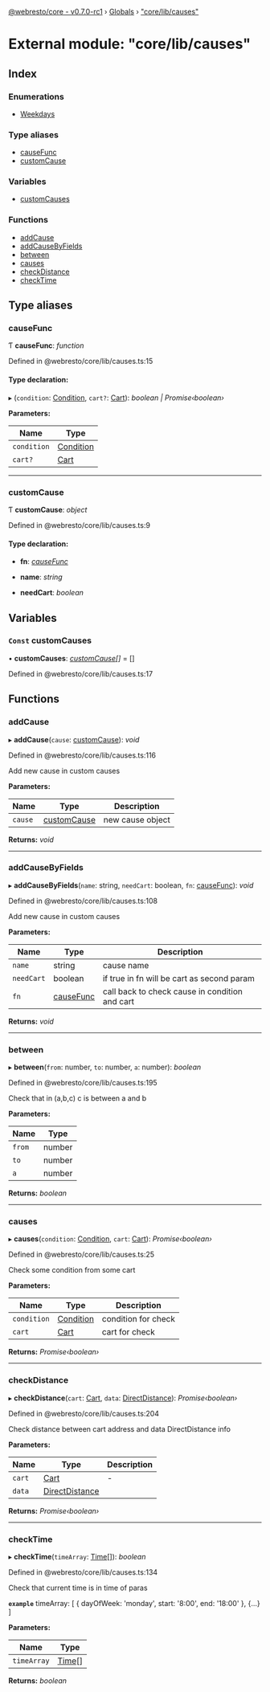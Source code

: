 [@webresto/core - v0.7.0-rc1](../README.md) › [Globals](../globals.md) › ["core/lib/causes"](_core_lib_causes_.md)

# External module: "core/lib/causes"

## Index

### Enumerations

* [Weekdays](../enums/_core_lib_causes_.weekdays.md)

### Type aliases

* [causeFunc](_core_lib_causes_.md#causefunc)
* [customCause](_core_lib_causes_.md#customcause)

### Variables

* [customCauses](_core_lib_causes_.md#const-customcauses)

### Functions

* [addCause](_core_lib_causes_.md#addcause)
* [addCauseByFields](_core_lib_causes_.md#addcausebyfields)
* [between](_core_lib_causes_.md#between)
* [causes](_core_lib_causes_.md#causes)
* [checkDistance](_core_lib_causes_.md#checkdistance)
* [checkTime](_core_lib_causes_.md#checktime)

## Type aliases

###  causeFunc

Ƭ **causeFunc**: *function*

Defined in @webresto/core/lib/causes.ts:15

#### Type declaration:

▸ (`condition`: [Condition](../interfaces/_core_models_condition_.condition.md), `cart?`: [Cart](../interfaces/_core_models_cart_.cart.md)): *boolean | Promise‹boolean›*

**Parameters:**

Name | Type |
------ | ------ |
`condition` | [Condition](../interfaces/_core_models_condition_.condition.md) |
`cart?` | [Cart](../interfaces/_core_models_cart_.cart.md) |

___

###  customCause

Ƭ **customCause**: *object*

Defined in @webresto/core/lib/causes.ts:9

#### Type declaration:

* **fn**: *[causeFunc](_core_lib_causes_.md#causefunc)*

* **name**: *string*

* **needCart**: *boolean*

## Variables

### `Const` customCauses

• **customCauses**: *[customCause](_core_lib_causes_.md#customcause)[]* =  []

Defined in @webresto/core/lib/causes.ts:17

## Functions

###  addCause

▸ **addCause**(`cause`: [customCause](_core_lib_causes_.md#customcause)): *void*

Defined in @webresto/core/lib/causes.ts:116

Add new cause in custom causes

**Parameters:**

Name | Type | Description |
------ | ------ | ------ |
`cause` | [customCause](_core_lib_causes_.md#customcause) | new cause object  |

**Returns:** *void*

___

###  addCauseByFields

▸ **addCauseByFields**(`name`: string, `needCart`: boolean, `fn`: [causeFunc](_core_lib_causes_.md#causefunc)): *void*

Defined in @webresto/core/lib/causes.ts:108

Add new cause in custom causes

**Parameters:**

Name | Type | Description |
------ | ------ | ------ |
`name` | string | cause name |
`needCart` | boolean | if true in fn will be cart as second param |
`fn` | [causeFunc](_core_lib_causes_.md#causefunc) | call back to check cause in condition and cart  |

**Returns:** *void*

___

###  between

▸ **between**(`from`: number, `to`: number, `a`: number): *boolean*

Defined in @webresto/core/lib/causes.ts:195

Check that in (a,b,c) c is between a and b

**Parameters:**

Name | Type |
------ | ------ |
`from` | number |
`to` | number |
`a` | number |

**Returns:** *boolean*

___

###  causes

▸ **causes**(`condition`: [Condition](../interfaces/_core_models_condition_.condition.md), `cart`: [Cart](../interfaces/_core_models_cart_.cart.md)): *Promise‹boolean›*

Defined in @webresto/core/lib/causes.ts:25

Check some condition from some cart

**Parameters:**

Name | Type | Description |
------ | ------ | ------ |
`condition` | [Condition](../interfaces/_core_models_condition_.condition.md) | condition for check |
`cart` | [Cart](../interfaces/_core_models_cart_.cart.md) | cart for check |

**Returns:** *Promise‹boolean›*

___

###  checkDistance

▸ **checkDistance**(`cart`: [Cart](../interfaces/_core_models_cart_.cart.md), `data`: [DirectDistance](../interfaces/_core_modelshelp_cause_.directdistance.md)): *Promise‹boolean›*

Defined in @webresto/core/lib/causes.ts:204

Check distance between cart address and data DirectDistance info

**Parameters:**

Name | Type | Description |
------ | ------ | ------ |
`cart` | [Cart](../interfaces/_core_models_cart_.cart.md) | - |
`data` | [DirectDistance](../interfaces/_core_modelshelp_cause_.directdistance.md) |   |

**Returns:** *Promise‹boolean›*

___

###  checkTime

▸ **checkTime**(`timeArray`: [Time](../interfaces/_core_modelshelp_cause_.time.md)[]): *boolean*

Defined in @webresto/core/lib/causes.ts:134

Check that current time is in time of paras

**`example`** 
timeArray: [
 {
   dayOfWeek: 'monday',
   start: '8:00',
   end: '18:00'
 },
 {...}
]

**Parameters:**

Name | Type |
------ | ------ |
`timeArray` | [Time](../interfaces/_core_modelshelp_cause_.time.md)[] |

**Returns:** *boolean*
